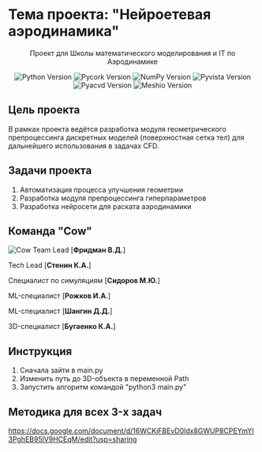 # Тема проекта: "Нейроетевая аэродинамика"
<p align="center"> Проект для Школы математического моделирования и IT по Аэродинамике 
</p>

<p align="center">
   <img src="https://img.shields.io/badge/python-3.10.11-blue" alt="Python Version">
   <img src="https://img.shields.io/badge/pycork-0.1.3-green" alt="Pycork Version">
   <img src="https://img.shields.io/badge/np-1.24.2-blue" alt="NumPy Version">
   <img src="https://img.shields.io/badge/pyvista-0.39.1-green" alt="Pyvista Version">
   <img src="https://img.shields.io/badge/pyacvd-0.2.9-green" alt="Pyacvd Version">
   <img src="https://img.shields.io/badge/meshio-5.3.4-green" alt="Meshio Version">
</p>

## Цель проекта
В рамках проекта ведётся разработка модуля геометрического препроцессинга дискретных моделей (поверхностная сетка тел) для дальнейшего использования в задачах CFD.

## Задачи проекта
1. Автоматизация процесса улучшения геометрии
2. Разработка модуля препроцессинга гиперпараметров 
3. Разработка нейросети для раската аэродинамики

## Команда "Cow"
![Cow]([https://github.com/MrBasten/Cow/tree/main/image/Cow.jpg])
Team Lead [**Фридман В.Д.**] 

Tech Lead [**Стенин К.А.**]

Специалист по симуляциям [**Сидоров М.Ю.**]

ML-специалист [**Рожков И.А.**]

ML-специалист [**Шангин Д.Д.**]

3D-специалист [**Бугаенко К.А.**]

## Инструкция
1. Сначала зайти в main.py
2. Изменить путь до 3D-объекта в переменной Path
3. Запустить алгоритм командой "python3 main.py"

## Методика для всех 3-x задач
https://docs.google.com/document/d/16WCKjFBEvD0ldx8GWUP8CPEYmYI3PghEB95lV9HCEqM/edit?usp=sharing

